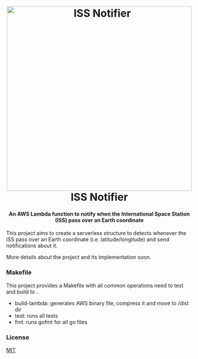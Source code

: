 <h1 align="center">
    <img src="https://cdn.rawgit.com/pedrolopesme/iss-notifier/2e87fe31/docs/iss_notifier.png" alt="ISS Notifier" width="500">
     <br /> ISS Notifier
</h1>

<h4 align="center"> An AWS Lambda function to notify when the International Space Station (ISS) pass over an Earth coordinate </h4>

This project aims to create a serverless structure to detects whenever the ISS 
pass over an Earth coordinate (i.e. latitude/longitude) and send notifications 
about it.

More details about the project and its implementation soon.


### Makefile
 
 This project provides a Makefile with all common operations need to test and build to .
 
 * build-lambda: generates AWS binary file, compress it and move to /dist dir
 * test: runs all tests
 * fmt: runs gofmt for all go files
 
 
### License
 
 [MIT](LICENSE.md)
